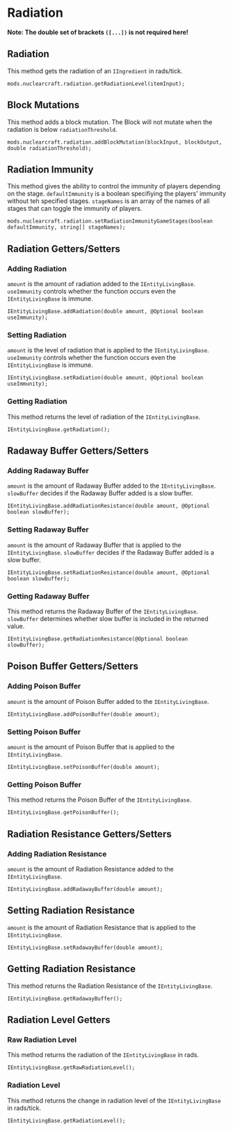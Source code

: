 # Radiation
**Note: The double set of brackets `([...])` is not required here!**

## Radiation
This method gets the radiation of an `IIngredient` in rads/tick.
```zenscript
mods.nuclearcraft.radiation.getRadiationLevel(itemInput);
```
## Block Mutations
This method adds a block mutation. The Block will not mutate when the radiation is below `radiationThreshold`.
```zenscript
mods.nuclearcraft.radiation.addBlockMutation(blockInput, blockOutput, double radiationThreshold);
```

## Radiation Immunity
This method gives the ability to control the immunity of players depending on the stage.
`defaultImmunity` is a boolean specifiying the players' immunity without teh specified stages.
`stageNames` is an array of the names of all stages that can toggle the immunity of players.
```zenscript
mods.nuclearcraft.radiation.setRadiationImmunityGameStages(boolean defaultImmunity, string[] stageNames);
```

## Radiation Getters/Setters

### Adding Radiation
`amount` is the amount of radiation added to the `IEntityLivingBase`. 
`useImmunity` controls whether the function occurs even the `IEntityLivingBase` is immune.
```zenscript
IEntityLivingBase.addRadiation(double amount, @Optional boolean useImmunity);
```

### Setting Radiation
`amount` is the level of radiation that is applied to the `IEntityLivingBase`. 
`useImmunity` controls whether the function occurs even the `IEntityLivingBase` is immune.
```zenscript
IEntityLivingBase.setRadiation(double amount, @Optional boolean useImmunity);
```

### Getting Radiation
This method returns the level of radiation of the `IEntityLivingBase`.
```zenscript
IEntityLivingBase.getRadiation();
```

## Radaway Buffer Getters/Setters

### Adding Radaway Buffer
`amount` is the amount of Radaway Buffer added to the `IEntityLivingBase`. 
`slowBuffer` decides if the Radaway Buffer added is a slow buffer.
```zenscript
IEntityLivingBase.addRadiationResistance(double amount, @Optional boolean slowBuffer);
```
### Setting Radaway Buffer
`amount` is the amount of Radaway Buffer that is applied to the `IEntityLivingBase`. 
`slowBuffer` decides if the Radaway Buffer added is a slow buffer.
```zenscript
IEntityLivingBase.setRadiationResistance(double amount, @Optional boolean slowBuffer);
```

### Getting Radaway Buffer
This method returns the Radaway Buffer of the `IEntityLivingBase`.
`slowBuffer` determines whether slow buffer is included in the returned value.
```zenscript
IEntityLivingBase.getRadiationResistance(@Optional boolean slowBuffer);
```

## Poison Buffer Getters/Setters

### Adding Poison Buffer
`amount` is the amount of Poison Buffer added to the `IEntityLivingBase`. 
```zenscript
IEntityLivingBase.addPoisonBuffer(double amount);
```
### Setting Poison Buffer
`amount` is the amount of Poison Buffer that is applied to the `IEntityLivingBase`. 
```zenscript
IEntityLivingBase.setPoisonBuffer(double amount);
```

### Getting Poison Buffer
This method returns the Poison Buffer of the `IEntityLivingBase`.
```zenscript
IEntityLivingBase.getPoisonBuffer();
```

## Radiation Resistance Getters/Setters
### Adding Radiation Resistance
`amount` is the amount of Radiation Resistance added to the `IEntityLivingBase`. 
```zenscript
IEntityLivingBase.addRadawayBuffer(double amount);
```
## Setting Radiation Resistance
`amount` is the amount of Radiation Resistance that is applied to the `IEntityLivingBase`. 
```zenscript
IEntityLivingBase.setRadawayBuffer(double amount);
```

## Getting Radiation Resistance
This method returns the Radiation Resistance of the `IEntityLivingBase`.
```zenscript
IEntityLivingBase.getRadawayBuffer();
```
## Radiation Level Getters

### Raw Radiation Level
This method returns the radiation of the `IEntityLivingBase` in rads.
```zenscript
IEntityLivingBase.getRawRadiationLevel();
```

### Radiation Level
This method returns the change in radiation level of the `IEntityLivingBase` in rads/tick.
```zenscript
IEntityLivingBase.getRadiationLevel();
```